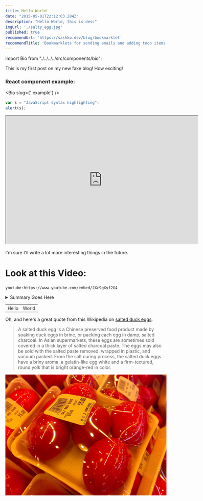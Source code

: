 ```yaml
---
title: Hello World
date: "2015-05-01T22:12:03.284Z"
description: "Hello World, this is desc"
imgUrl: './salty_egg.jpg'
published: true
recommendUrl: 'https://sashko.dev/blog/bookmarklet'
recommendTitle: 'Bookmarklets for sending emails and adding todo items'
---
```

import Bio from "./../../../src/components/bio";

This is my first post on my new fake blog! How exciting!

### React component example:
<Bio slug={' example'} />

```javascript
var s = "JavaScript syntax highlighting";
alert(s);
```

<iframe src="https://www.example.com/" width="600" height="400"></iframe>

I'm sure I'll write a lot more interesting things in the future.

# Look at this Video:

`youtube:https://www.youtube.com/embed/2Xc9gXyf2G4`


<details>
  <summary>Summary Goes Here</summary>
  ...this is hidden, collapsable content...
</details>


<table>
  <tr><td>Hello</td><td>World</td></tr>
</table>


Oh, and here's a great quote from this Wikipedia on
[salted duck eggs](https://en.wikipedia.org/wiki/Salted_duck_egg).

> A salted duck egg is a Chinese preserved food product made by soaking duck
> eggs in brine, or packing each egg in damp, salted charcoal. In Asian
> supermarkets, these eggs are sometimes sold covered in a thick layer of salted
> charcoal paste. The eggs may also be sold with the salted paste removed,
> wrapped in plastic, and vacuum packed. From the salt curing process, the
> salted duck eggs have a briny aroma, a gelatin-like egg white and a
> firm-textured, round yolk that is bright orange-red in color.

![Chinese Salty Egg](./salty_egg.jpg)
